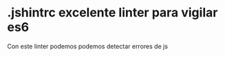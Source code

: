 # .jshintrc excelente linter para vigilar es6

Con este linter podemos podemos detectar 
errores de js 
